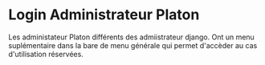 

# Login Administrateur Platon 

Les administateur Platon différents des admiistrateur django.
Ont un menu suplémentaire dans la bare de menu générale qui permet d'accèder au cas d'utilisation réservées.

